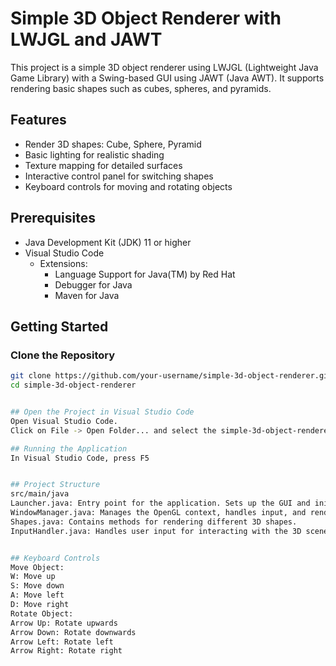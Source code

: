 # Simple 3D Object Renderer with LWJGL and JAWT

This project is a simple 3D object renderer using LWJGL (Lightweight Java Game Library) with a Swing-based GUI using JAWT (Java AWT). It supports rendering basic shapes such as cubes, spheres, and pyramids.

## Features

- Render 3D shapes: Cube, Sphere, Pyramid
- Basic lighting for realistic shading
- Texture mapping for detailed surfaces
- Interactive control panel for switching shapes
- Keyboard controls for moving and rotating objects

## Prerequisites

- Java Development Kit (JDK) 11 or higher
- Visual Studio Code
  - Extensions:
    - Language Support for Java(TM) by Red Hat
    - Debugger for Java
    - Maven for Java

## Getting Started

### Clone the Repository

```bash
git clone https://github.com/your-username/simple-3d-object-renderer.git
cd simple-3d-object-renderer


## Open the Project in Visual Studio Code
Open Visual Studio Code.
Click on File -> Open Folder... and select the simple-3d-object-renderer folder.

## Running the Application
In Visual Studio Code, press F5


## Project Structure
src/main/java
Launcher.java: Entry point for the application. Sets up the GUI and initializes the WindowManager.
WindowManager.java: Manages the OpenGL context, handles input, and renders shapes.
Shapes.java: Contains methods for rendering different 3D shapes.
InputHandler.java: Handles user input for interacting with the 3D scene.


## Keyboard Controls
Move Object:
W: Move up
S: Move down
A: Move left
D: Move right
Rotate Object:
Arrow Up: Rotate upwards
Arrow Down: Rotate downwards
Arrow Left: Rotate left
Arrow Right: Rotate right